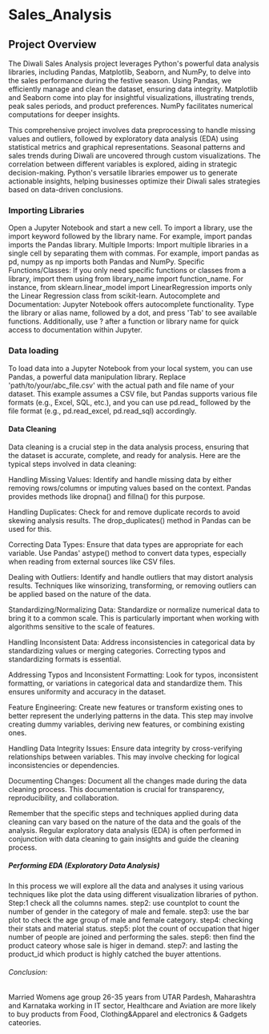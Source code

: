 # Sales_Analysis 
## Project Overview 
The Diwali Sales Analysis project leverages Python's powerful data analysis libraries, including Pandas, Matplotlib, Seaborn, and NumPy, to delve into the sales performance during the festive season. Using Pandas, we efficiently manage and clean the dataset, ensuring data integrity. Matplotlib and Seaborn come into play for insightful visualizations, illustrating trends, peak sales periods, and product preferences. NumPy facilitates numerical computations for deeper insights.

This comprehensive project involves data preprocessing to handle missing values and outliers, followed by exploratory data analysis (EDA) using statistical metrics and graphical representations. Seasonal patterns and sales trends during Diwali are uncovered through custom visualizations. The correlation between different variables is explored, aiding in strategic decision-making. Python's versatile libraries empower us to generate actionable insights, helping businesses optimize their Diwali sales strategies based on data-driven conclusions.

### Importing Libraries 
Open a Jupyter Notebook and start a new cell. To import a library, use the import keyword followed by the library name. For example, import pandas imports the Pandas library.
Multiple Imports:
Import multiple libraries in a single cell by separating them with commas. For example, import pandas as pd, numpy as np imports both Pandas and NumPy.
Specific Functions/Classes:
If you only need specific functions or classes from a library, import them using from library_name import function_name. For instance, from sklearn.linear_model import LinearRegression imports only the Linear Regression class from scikit-learn.
Autocomplete and Documentation:
Jupyter Notebook offers autocomplete functionality. Type the library or alias name, followed by a dot, and press 'Tab' to see available functions. Additionally, use ? after a function or library name for quick access to documentation within Jupyter.
### Data loading 
To load data into a Jupyter Notebook from your local system, you can use Pandas, a powerful data manipulation library.
Replace 'path/to/your/abc_file.csv' with the actual path and file name of your dataset. This example assumes a CSV file, but Pandas supports various file formats (e.g., Excel, SQL, etc.), and you can use pd.read_ followed by the file format (e.g., pd.read_excel, pd.read_sql) accordingly.
#### Data Cleaning  
Data cleaning is a crucial step in the data analysis process, ensuring that the dataset is accurate, complete, and ready for analysis. Here are the typical steps involved in data cleaning:

Handling Missing Values:
Identify and handle missing data by either removing rows/columns or imputing values based on the context. Pandas provides methods like dropna() and fillna() for this purpose.

Handling Duplicates:
Check for and remove duplicate records to avoid skewing analysis results. The drop_duplicates() method in Pandas can be used for this.

Correcting Data Types:
Ensure that data types are appropriate for each variable. Use Pandas' astype() method to convert data types, especially when reading from external sources like CSV files.

Dealing with Outliers:
Identify and handle outliers that may distort analysis results. Techniques like winsorizing, transforming, or removing outliers can be applied based on the nature of the data.

Standardizing/Normalizing Data:
Standardize or normalize numerical data to bring it to a common scale. This is particularly important when working with algorithms sensitive to the scale of features.

Handling Inconsistent Data:
Address inconsistencies in categorical data by standardizing values or merging categories. Correcting typos and standardizing formats is essential.

Addressing Typos and Inconsistent Formatting:
Look for typos, inconsistent formatting, or variations in categorical data and standardize them. This ensures uniformity and accuracy in the dataset.

Feature Engineering:
Create new features or transform existing ones to better represent the underlying patterns in the data. This step may involve creating dummy variables, deriving new features, or combining existing ones.

Handling Data Integrity Issues:
Ensure data integrity by cross-verifying relationships between variables. This may involve checking for logical inconsistencies or dependencies.

Documenting Changes:
Document all the changes made during the data cleaning process. This documentation is crucial for transparency, reproducibility, and collaboration.

Remember that the specific steps and techniques applied during data cleaning can vary based on the nature of the data and the goals of the analysis. Regular exploratory data analysis (EDA) is often performed in conjunction with data cleaning to gain insights and guide the cleaning process.
##### Performing EDA (Exploratory Data Analysis) 
In this process we will explore all the data and analyses it using various techniques like plot the data using different visualization libraries of python. 
Step:1 
check all the columns names. 
step2: 
use countplot to count the number of gender in the category of male and female.
step3:
use the bar plot to check the age group of male and female category.
step4:
checking their stats and material status.
step5:
plot the count of occupation that higer number of people are joined and performing the sales.
step6:
then find the product cateory whose sale is higer in demand.
step7:
and lasting the product_id which product is highly catched the buyer attentions.
###### Conclusion:
Married Womens age group 26-35 years from UTAR Pardesh, Maharashtra and Karnataka working in IT sector, Healthcare and Aviation
are more likely to buy products from Food, Clothing&Apparel and electronics & Gadgets cateories.

